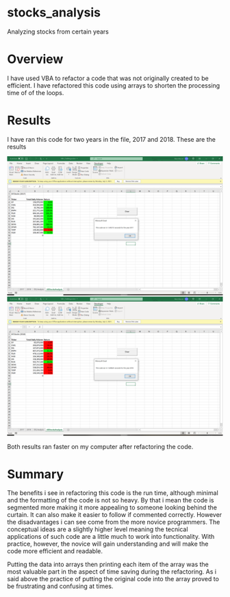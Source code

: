 # stocks_analysis
Analyzing stocks from certain years
# Overview
  I have used VBA to refactor a code that was not originally created to be efficient.
  I have refactored this code using arrays to shorten the processing time of of the loops.
  
 # Results
 
 I have ran this code for two years in the file, 2017 and 2018.
 These are the results
 
 ![VBA_Challenge_2017](https://github.com/Nifmoo/stocks_analysis/blob/main/VBA_Challenge_2017.PNG)
 ![VBA_Challenge_2018](https://github.com/Nifmoo/stocks_analysis/blob/main/VBA_Challenge_2018.PNG)
 
 Both results ran faster on my computer after refactoring the code.
 
 # Summary
  The benefits i see in refactoring this code is the run time, although minimal and the formatting of the code is not so heavy. By that i mean the code is segmented more making it more appealing to someone looking behind the curtain. It can also make it easier to follow if commented correctly. However the disadvantages i can see come from the more novice programmers. The conceptual ideas are a slightly higher level meaning the tecnical applications of such code are a little much to work into functionality. With practice, however, the novice will gain understanding and will make the code more efficient and readable.
  
  Putting the data into arrays then printing each item of the array was the most valuable part in the aspect of time saving during the refactoring. As i said above the practice of putting the original code into the array proved to be frustrating and confusing at times.
